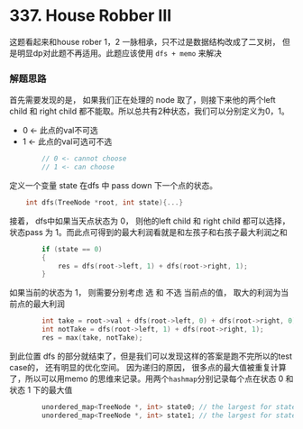 # 337. House Robber III

这题看起来和house rober 1，2 一脉相承，只不过是数据结构改成了二叉树， 但是明显dp对此题不再适用。此题应该使用 ```dfs + memo``` 来解决

### 解题思路
首先需要发现的是， 如果我们正在处理的 node 取了，则接下来他的两个left child 和 right child 都不能取。所以总共有2种状态，我们可以分别定义为0，1。

- 0 <- 此点的val不可选
- 1 <- 此点的val可选可不选 
```cpp
        // 0 <- cannot choose
        // 1 <- can choose
```
定义一个变量 state 在dfs 中 pass down 下一个点的状态。
```cpp
    int dfs(TreeNode *root, int state){...}
```

接着， dfs中如果当天点状态为 0， 则他的left child 和 right child 都可以选择， 状态pass 为 1。而此点可得到的最大利润看就是和左孩子和右孩子最大利润之和

```cpp
        if (state == 0)
        {
            res = dfs(root->left, 1) + dfs(root->right, 1);
        }
```
如果当前的状态为 1， 则需要分别考虑 选 和 不选 当前点的值， 取大的利润为当前点的最大利润

```cpp
        int take = root->val + dfs(root->left, 0) + dfs(root->right, 0);
        int notTake = dfs(root->left, 1) + dfs(root->right, 1);
        res = max(take, notTake);
```
到此位置 dfs 的部分就结束了，但是我们可以发现这样的答案是跑不完所以的test case的， 还有明显的优化空间。 因为递归的原因， 很多点的最大值被重复计算了，所以可以用memo 的思维来记录。用两个```hashmap```分别记录每个点在状态 0 和状态 1 下的最大值
```cpp
        unordered_map<TreeNode *, int> state0; // the largest for state0 at the node
        unordered_map<TreeNode *, int> state1; // the largest for state1 at the node 
```